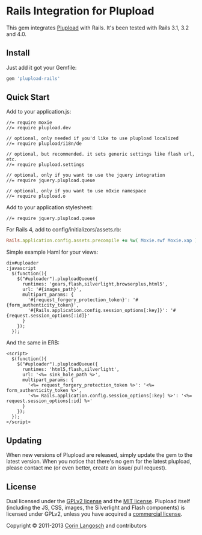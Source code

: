 Rails Integration for Plupload
==

This gem integrates [Plupload](http://www.plupload.com/) with Rails. It's been tested with Rails 3.1, 3.2 and 4.0.


Install
--

Just add it got your Gemfile:

```ruby
gem 'plupload-rails'
```

Quick Start
--

Add to your application.js:

    //= require moxie
    //= require plupload.dev

    // optional, only needed if you'd like to use plupload localized
    //= require plupload/i18n/de

    // optional, but recommended. it sets generic settings like flash url, etc.
    //= require plupload.settings

    // optional, only if you want to use the jquery integration
    //= require jquery.plupload.queue
    
    // optional, only if you want to use mOxie namespace
    //= require plupload.o


Add to your application stylesheet:

    //= require jquery.plupload.queue

For Rails 4, add to config/initializors/assets.rb:
    
```ruby
Rails.application.config.assets.precompile += %w( Moxie.swf Moxie.xap )
````
Simple example Haml for your views:

```haml
div#uploader
:javascript
  $(function(){
    $("#uploader").pluploadQueue({
      runtimes: 'gears,flash,silverlight,browserplus,html5',
      url: '#{images_path}',
      multipart_params: {
        '#{request_forgery_protection_token}': '#{form_authenticity_token}',
        '#{Rails.application.config.session_options[:key]}': '#{request.session_options[:id]}'
      }
    });
  });
```

And the same in ERB:

```erb
<script>
  $(function(){
    $("#uploader").pluploadQueue({
      runtimes: 'html5,flash,silverlight',
      url: '<%= sink_hole_path %>',
      multipart_params: {
        '<%= request_forgery_protection_token %>': '<%= form_authenticity_token %>',
        '<%= Rails.application.config.session_options[:key] %>': '<%= request.session_options[:id] %>'
      }
    });
  });
</script>
```

Updating
--
When new versions of Plupload are released, simply update the gem to the latest version. When you notice that there's no gem for the latest plupload, please contact me (or even better, create an issue/ pull request).


License
--

Dual licensed under the [GPLv2 license](GPL-LICENSE.txt) and the [MIT license](MIT-LICENSE.txt). Plupload itself (including the JS, CSS, images, the Silverlight and Flash components) is licensed under GPLv2, unless you have acquired a [commercial license](http://plupload.com/license.php).

Copyright © 2011-2013 [Corin Langosch](http://www.corinlangosch.com) and contributors
